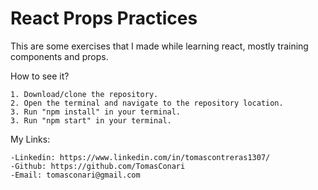 # React Props Practices

This are some exercises that I made while learning react, mostly training components and props.

How to see it?

    1. Download/clone the repository.
    2. Open the terminal and navigate to the repository location.
    3. Run "npm install" in your terminal.
    3. Run "npm start" in your terminal.

My Links:

    -Linkedin: https://www.linkedin.com/in/tomascontreras1307/
    -Github: https://github.com/TomasConari
    -Email: tomasconari@gmail.com
    
